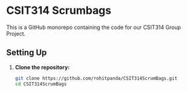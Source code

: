 # CSIT314 Scrumbags

This is a GitHub monorepo containing the code for our CSIT314 Group Project.

## Setting Up

1. **Clone the repository:**
   ```sh
   git clone https://github.com/rohitpanda/CSIT314ScrumBags.git
   cd CSIT314ScrumBags